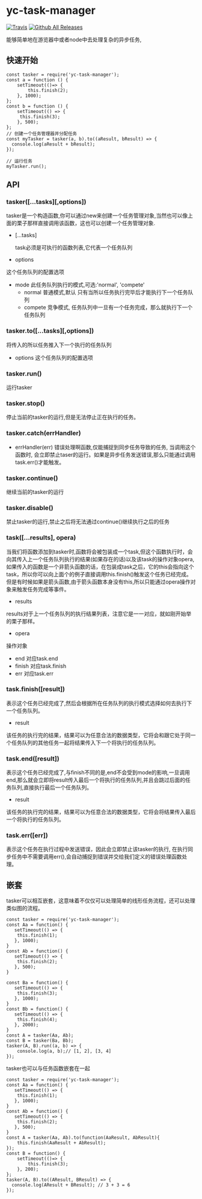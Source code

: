 # yc-task-manager
[![Travis](https://img.shields.io/travis/rust-lang/rust.svg)]()
[![Github All Releases](https://img.shields.io/github/downloads/lyc923/yc-task-manager/total.svg)]()

能够简单地在游览器中或者node中去处理复杂的异步任务,

## 快速开始

```
const tasker = require('yc-task-manager');
const a = function () {
    setTimeout(()=> {
        this.finish(2);
    }, 1000);
};
const b = function () {
    setTimeout(() => {
     this.finish(3);
    }, 500);
};
// 创建一个任务管理器并分配任务
const myTasker = tasker(a, b).to((aResult, bResult) => {
  console.log(aResult + bResult);
});

// 运行任务
myTasker.run();

```

## API

### tasker([...tasks][,options])

tasker是一个构造函数,你可以通过new来创建一个任务管理对象,当然也可以像上面的栗子那样直接调用该函数，这也可以创建一个任务管理对象.

- [...tasks]

  task必须是可执行的函数列表,它代表一个任务队列

- options

 这个任务队列的配置选项
 - mode 此任务队列执行的模式,可选:'normal', 'compete'
    - normal 普通模式,默认 只有当所以任务执行完毕后才能执行下一个任务队列
    - compete 竞争模式, 任务队列中一旦有一个任务完成，那么就执行下一个任务队列
### tasker.to([...tasks][,options])
将传入的所以任务推入下一个执行的任务队列

- options
 这个任务队列的配置选项


### tasker.run()
运行tasker

### tasker.stop()
停止当前的tasker的运行,但是无法停止正在执行的任务。

### tasker.catch(errHandler)

- errHandler(err)
错误处理啊函数,仅能捕捉到同步任务导致的任务, 当调用这个函数时, 会立即禁止taser的运行。如果是异步任务发送错误,那么只能通过调用task.err()才能触发。

### tasker.continue()
继续当前的tasker的运行

### tasker.disable()
禁止tasker的运行,禁止之后将无法通过continue()继续执行之后的任务


### task([...results], opera)

当我们将函数添加到tasker时,函数将会被包装成一个task,但这个函数执行时，会向其传入上一个任务队列执行的结果(如果存在的话)以及该task的操作对象opera,如果传入的函数是一个非箭头函数的话，在包装成task之后，它的this会指向这个task，所以你可以向上面个的例子直接调用this.finish()触发这个任务已经完成。但是有时候如果是箭头函数,由于箭头函数本身没有this,所以只能通过opera操作对象来触发任务完成等事件。
- results

 results对于上一个任务队列的执行结果列表，注意它是一一对应，就如刚开始举的栗子那样。
- opera

 操作对象
 - end
  对应task.end
 - finish
  对应task.finish
 - err
  对应task.err

### task.finish([result])
表示这个任务已经完成了,然后会根据所在任务队列的执行模式选择如何去执行下一个任务队列。
- result

 该任务的执行完的结果，结果可以为任意合法的数据类型，它将会和跟它处于同一个任务队列的其他任务一起将结果传入下一个将执行的任务队列。

### task.end([result])
表示这个任务已经完成了,与finish不同的是,end不会受到mode的影响,一旦调用end,那么就会立即将result传入最后一个将执行的任务队列,并且会跳过后面的任务队列,直接执行最后一个任务队列。
- result

 该任务的执行完的结果，结果可以为任意合法的数据类型，它将会将结果传入最后一个将执行的任务队列。

### task.err([err])
表示这个任务在执行过程中发送错误，因此会立即禁止该tasker的执行, 在执行同步任务中不需要调用err(),会自动捕捉到错误并交给我们定义的错误处理函数处理。

## 嵌套
tasker可以相互嵌套，这意味着不仅仅可以处理简单的线形任务流程，还可以处理类似图的流程。

```
const tasker = require('yc-task-manager');
const Aa = function() {
   setTimeout(() => {
    this.finish(1);
   }, 1000);
}
const Ab = function() {
   setTimeout(() => {
    this.finish(2);
   }, 500);
}

const Ba = function() {
   setTimeout(() => {
    this.finish(3);
   }, 1000);
}
const Bb = function() {
   setTimeout(() => {
    this.finish(4);
   }, 2000);
}
const A = tasker(Aa, Ab);
const B = tasker(Ba, Bb);
tasker(A, B).run((a, b) => {
    console.log(a, b);// [1, 2], [3, 4]
});
```

tasker也可以与任务函数嵌套在一起

```
const tasker = require('yc-task-manager');
const Aa = function() {
   setTimeout(() => {
    this.finish(1);
   }, 1000);
}
const Ab = function() {
   setTimeout(() => {
    this.finish(2);
   }, 500);
}
const A = tasker(Aa, Ab).to(function(AaResult, AbResult){
    this.finish(AaResult + AbResult);
});
const B = function() {
    setTimeout(()=> {
        this.finish(3);
    }, 200);
};
tasker(A, B).to((AResult, BResult) => {
  console.log(AResult + BResult); // 3 + 3 = 6
});
```